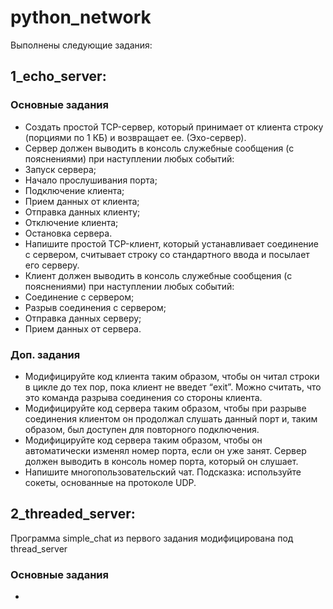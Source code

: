 # python_network
Выполнены следующие задания:
## 1_echo_server:
### Основные задания
- Создать простой TCP-сервер, который принимает от клиента строку (порциями по 1 КБ) и возвращает ее. (Эхо-сервер).
- Сервер должен выводить в консоль служебные сообщения (с пояснениями) при наступлении любых событий:
- Запуск сервера;
- Начало прослушивания порта;
- Подключение клиента;
- Прием данных от клиента;
- Отправка данных клиенту;
- Отключение клиента;
- Остановка сервера.
- Напишите простой TCP-клиент, который устанавливает соединение с сервером, считывает строку со стандартного ввода и посылает его серверу.
- Клиент должен выводить в консоль служебные сообщения (с пояснениями) при наступлении любых событий:
- Соединение с сервером;
- Разрыв соединения с сервером;
- Отправка данных серверу;
- Прием данных от сервера.
### Доп. задания
- Модифицируйте код клиента таким образом, чтобы он читал строки в цикле до тех пор, пока клиент не введет “exit”. Можно считать, что это команда разрыва соединения со стороны клиента.
- Модифицируйте код сервера таким образом, чтобы при разрыве соединения клиентом он продолжал слушать данный порт и, таким образом, был доступен для повторного подключения.
- Модифицируйте код сервера таким образом, чтобы он автоматически изменял номер порта, если он уже занят. Сервер должен выводить в консоль номер порта, который он слушает.
- Напишите многопользовательский чат. Подсказка: используйте сокеты, основанные на протоколе UDP.

## 2_threaded_server:
Программа simple_chat из первого задания модифицирована под thread_server
### Основные задания
- 
